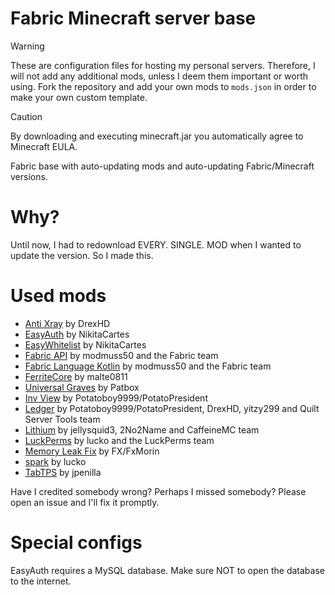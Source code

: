# Fabric Minecraft server base
> [!WARNING]
> These are configuration files for hosting my personal servers. Therefore, I will not add any additional mods, unless I deem them important or worth using. Fork the repository and add your own mods to `mods.json` in order to make your own custom template.

> [!CAUTION]
> By downloading and executing minecraft.jar you automatically agree to Minecraft EULA.

Fabric base with auto-updating mods and auto-updating Fabric/Minecraft versions.

# Why?
Until now, I had to redownload EVERY. SINGLE. MOD when I wanted to update the version. So I made this.

# Used mods
- [Anti Xray](https://github.com/DrexHD/AntiXray) by DrexHD
- [EasyAuth](https://github.com/NikitaCartes/EasyAuth) by NikitaCartes
- [EasyWhitelist](https://github.com/NikitaCartes/EasyWhitelist) by NikitaCartes
- [Fabric API](https://github.com/FabricMC/fabric) by modmuss50 and the Fabric team
- [Fabric Language Kotlin](https://github.com/FabricMC/fabric-language-kotlin) by modmuss50 and the Fabric team
- [FerriteCore](https://github.com/malte0811/FerriteCore) by malte0811
- [Universal Graves](https://github.com/Patbox/UniversalGraves) by Patbox
- [Inv View](https://github.com/PotatoPresident/InvView) by Potatoboy9999/PotatoPresident
- [Ledger](https://github.com/QuiltServerTools/Ledger) by Potatoboy9999/PotatoPresident, DrexHD, yitzy299 and Quilt Server Tools team
- [Lithium](https://github.com/caffeinemc/lithium-fabric) by jellysquid3, 2No2Name and CaffeineMC team
- [LuckPerms](https://github.com/LuckPerms/LuckPerms) by lucko and the LuckPerms team
- [Memory Leak Fix](https://github.com/fxmorin/memoryLeakFix) by FX/FxMorin
- [spark](https://github.com/lucko/spark) by lucko
- [TabTPS](https://github.com/jpenilla/TabTPS) by jpenilla

Have I credited somebody wrong? Perhaps I missed somebody? Please open an issue and I'll fix it promptly.

# Special configs
EasyAuth requires a MySQL database. Make sure NOT to open the database to the internet.
